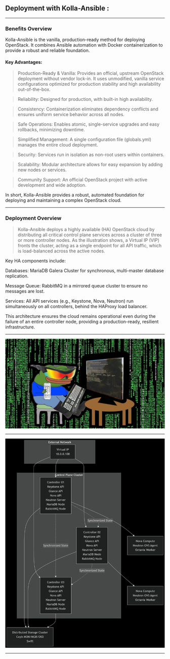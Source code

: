 ## Deployment with Kolla-Ansible :

---

### Benefits Overview

Kolla-Ansible is the vanilla, production-ready method for deploying OpenStack. It combines Ansible automation with Docker containerization to provide a robust and reliable foundation.

#### Key Advantages:

> Production-Ready & Vanilla: Provides an official, upstream OpenStack deployment without vendor lock-in. It uses unmodified, vanilla service configurations optimized for production stability and high availability out-of-the-box.

> Reliability: Designed for production, with built-in high availability.

> Consistency: Containerization eliminates dependency conflicts and ensures uniform service behavior across all nodes.

> Safe Operations: Enables atomic, single-service upgrades and easy rollbacks, minimizing downtime.

> Simplified Management: A single configuration file (globals.yml) manages the entire cloud deployment.

> Security: Services run in isolation as non-root users within containers.

> Scalability: Modular architecture allows for easy expansion by adding new nodes or services.

> Community Support: An official OpenStack project with active development and wide adoption.

In short, Kolla-Ansible provides a robust, automated foundation for deploying and maintaining a complex OpenStack cloud.

---

### Deployment Overview

> Kolla-Ansible deploys a highly available (HA) OpenStack cloud by distributing all critical control plane services across a cluster of three or more controller nodes. As the illustration shows, a Virtual IP (VIP) fronts the cluster, acting as a single endpoint for all API traffic, which is load-balanced across the active nodes.

Key HA components include:

Databases: MariaDB Galera Cluster for synchronous, multi-master database replication.

Message Queue: RabbitMQ in a mirrored queue cluster to ensure no messages are lost.

Services: All API services (e.g., Keystone, Nova, Neutron) run simultaneously on all controllers, behind the HAProxy load balancer.

This architecture ensures the cloud remains operational even during the failure of an entire controller node, providing a production-ready, resilient infrastructure.

---

</p>
<p align="center">
<img src="https://github.com/ablaamim/BUSYBOX-LINUX/blob/main/imgs/sysadmin.jpg" width="800">
</p>

---

</p>
<p align="center">
<img src="https://github.com/ablaamim/Openstack-management-SVC/blob/main/images/openstack_HA.png" width="800">
</p>

---